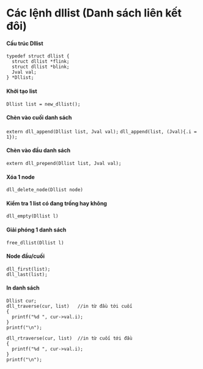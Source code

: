 # Các lệnh dllist (Danh sách liên kết đôi)
#### Cấu trúc Dllist
```
typedef struct dllist {
  struct dllist *flink;
  struct dllist *blink;
  Jval val;
} *Dllist;
```
#### Khởi tạo list
`Dllist list = new_dllist();`

#### Chèn vào cuối danh sách
`extern dll_append(Dllist list, Jval val);`
`dll_append(list, (Jval){.i = 1});`
#### Chèn vào đầu danh sách
`extern dll_prepend(Dllist list, Jval val);`
#### Xóa 1 node
`dll_delete_node(Dllist node)`
#### Kiểm tra 1 list có đang trống hay không
`dll_empty(Dllist l)`
#### Giải phóng 1 danh sách
`free_dllist(Dllist l)`
#### Node đầu/cuối
```
dll_first(list);
dll_last(list);
```
#### In danh sách
```
Dllist cur;
dll_traverse(cur, list)   //in từ đầu tới cuối
{
  printf("%d ", cur->val.i);
}
printf("\n");

dll_rtraverse(cur, list)  //in từ cuối tới đầu
{
  printf("%d ", cur->val.i);
}
printf("\n");
```
